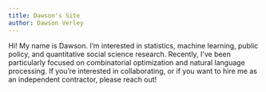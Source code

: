 ```yaml
---
title: Dawson's Site
author: Dawson Verley
---
```


Hi! My name is Dawson. I’m interested in statistics, machine learning, public policy, and quantitative social science research. Recently, I’ve been particularly focused on combinatorial optimization and natural language processing. If you’re interested in collaborating, or if you want to hire me as an independent contractor, please reach out!


